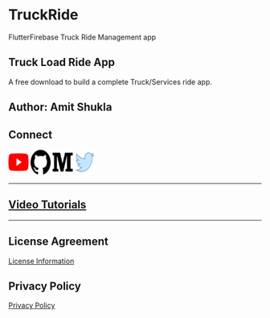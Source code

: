 # TruckRide
FlutterFirebase Truck Ride Management app

## Truck Load Ride App

A free download to build a complete Truck/Services ride app.

## Author: Amit Shukla

## Connect

[<img src="https://github.com/AmitXShukla/AmitXShukla.github.io/blob/master/assets/icons/youtube.svg" width=40 height=50>](https://youtube.com/@Amit.Shukla)
[<img src="https://github.com/AmitXShukla/AmitXShukla.github.io/blob/master/assets/icons/github.svg" width=40 height=50>](https://github.com/AmitXShukla)
[<img src="https://github.com/AmitXShukla/AmitXShukla.github.io/blob/master/assets/icons/medium.svg" width=40 height=50>](https://medium.com/@Amit-Shukla)
[<img src="https://github.com/AmitXShukla/AmitXShukla.github.io/blob/master/assets/icons/twitter_1.svg" width=40 height=50>](https://twitter.com/ashuklax)

---
## [Video Tutorials](https://youtube.com/@Amit.Shukla)
---

## License Agreement

[License Information](https://github.com/AmitXShukla/GenAI/blob/master/LICENSE)

## Privacy Policy

[Privacy Policy](https://github.com/AmitXShukla/GenAI/blob/master/LICENSE)
